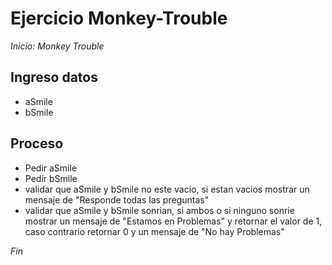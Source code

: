 # Ejercicio Monkey-Trouble

*Inicio: Monkey Trouble*

## Ingreso datos
- aSmile
- bSmile

## Proceso

- Pedir aSmile
- Pedír bSmile
- validar que  aSmile y bSmile no este vacio, si estan vacios mostrar un mensaje de "Responde todas las preguntas"
- validar que  aSmile y bSmile sonrian, si ambos o si ninguno sonrie mostrar un mensaje de "Estamos en Problemas" y retornar el valor de 1, caso contrario retornar 0 y un mensaje de "No hay Problemas"

*Fin*

